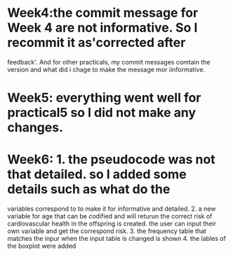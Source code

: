 # Week4:the commit message for Week 4 are not informative. So I recommit it as'corrected after 
feedback'. And for other practicals, my commit messages comtain the version and what did i 
chage to make the message mor iinformative.

# Week5: everything went well for practical5 so I did not make any changes.

# Week6: 1. the pseudocode was not that detailed. so I added some details such as what do the 
variables correspond to to make it for informative and detailed.
         2. a new variable for age that can be codified and will returun the correct risk of 
cardiovascular health in the offspring is created. the user can input their own variable and 
get the correspond risk.
         3. the frequency table that matches the inpur when the input table is changed is 
shown
         4. the lables of the boxplot were added

